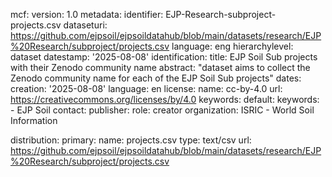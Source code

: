 mcf:
  version: 1.0
metadata:
  identifier: EJP-Research-subproject-projects.csv
  dataseturi: https://github.com/ejpsoil/ejpsoildatahub/blob/main/datasets/research/EJP%20Research/subproject/projects.csv
  language: eng
  hierarchylevel: dataset
  datestamp: '2025-08-08'
identification:
  title: EJP Soil Sub projects with their Zenodo community name
  abstract: "dataset aims to collect the Zenodo community name for each of the EJP Soil Sub projects"
  dates:
    creation: '2025-08-08'
  language: en
  license:
    name: cc-by-4.0
    url: https://creativecommons.org/licenses/by/4.0
  keywords:
    default:
      keywords:
      - EJP Soil
contact:
  publisher:
    role: creator
    organization: ISRIC - World Soil Information
 
distribution:
  primary:
    name: projects.csv
    type: text/csv
    url: https://github.com/ejpsoil/ejpsoildatahub/blob/main/datasets/research/EJP%20Research/subproject/projects.csv
